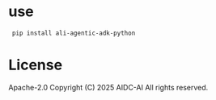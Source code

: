 # use
````
 pip install ali-agentic-adk-python
````

# License
Apache-2.0
Copyright (C) 2025 AIDC-AI All rights reserved.
